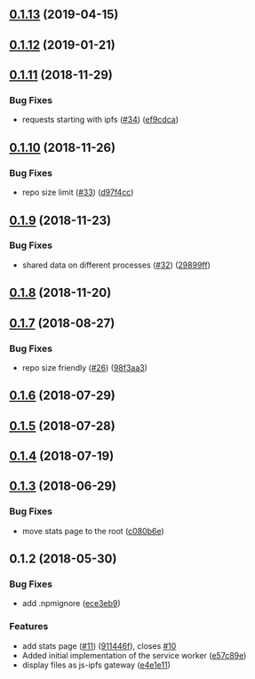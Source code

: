 <a name="0.1.13"></a>
## [0.1.13](https://github.com/ipfs-shipyard/service-worker-gateway/compare/v0.1.12...v0.1.13) (2019-04-15)



<a name="0.1.12"></a>
## [0.1.12](https://github.com/ipfs-shipyard/service-worker-gateway/compare/v0.1.11...v0.1.12) (2019-01-21)



<a name="0.1.11"></a>
## [0.1.11](https://github.com/ipfs-shipyard/service-worker-gateway/compare/v0.1.10...v0.1.11) (2018-11-29)


### Bug Fixes

* requests starting with ipfs ([#34](https://github.com/ipfs-shipyard/service-worker-gateway/issues/34)) ([ef9cdca](https://github.com/ipfs-shipyard/service-worker-gateway/commit/ef9cdca))



<a name="0.1.10"></a>
## [0.1.10](https://github.com/ipfs-shipyard/service-worker-gateway/compare/v0.1.9...v0.1.10) (2018-11-26)


### Bug Fixes

* repo size limit ([#33](https://github.com/ipfs-shipyard/service-worker-gateway/issues/33)) ([d97f4cc](https://github.com/ipfs-shipyard/service-worker-gateway/commit/d97f4cc))



<a name="0.1.9"></a>
## [0.1.9](https://github.com/ipfs-shipyard/service-worker-gateway/compare/v0.1.8...v0.1.9) (2018-11-23)


### Bug Fixes

* shared data on different processes ([#32](https://github.com/ipfs-shipyard/service-worker-gateway/issues/32)) ([29899ff](https://github.com/ipfs-shipyard/service-worker-gateway/commit/29899ff))



<a name="0.1.8"></a>
## [0.1.8](https://github.com/ipfs-shipyard/service-worker-gateway/compare/v0.1.7...v0.1.8) (2018-11-20)



<a name="0.1.7"></a>
## [0.1.7](https://github.com/ipfs-shipyard/service-worker-gateway/compare/v0.1.6...v0.1.7) (2018-08-27)


### Bug Fixes

* repo size friendly ([#26](https://github.com/ipfs-shipyard/service-worker-gateway/issues/26)) ([98f3aa3](https://github.com/ipfs-shipyard/service-worker-gateway/commit/98f3aa3))



<a name="0.1.6"></a>
## [0.1.6](https://github.com/ipfs-shipyard/service-worker-gateway/compare/v0.1.5...v0.1.6) (2018-07-29)



<a name="0.1.5"></a>
## [0.1.5](https://github.com/ipfs-shipyard/service-worker-gateway/compare/v0.1.4...v0.1.5) (2018-07-28)



<a name="0.1.4"></a>
## [0.1.4](https://github.com/ipfs-shipyard/service-worker-gateway/compare/v0.1.3...v0.1.4) (2018-07-19)



<a name="0.1.3"></a>
## [0.1.3](https://github.com/ipfs-shipyard/service-worker-gateway/compare/v0.1.2...v0.1.3) (2018-06-29)


### Bug Fixes

* move stats page to the root ([c080b6e](https://github.com/ipfs-shipyard/service-worker-gateway/commit/c080b6e))



<a name="0.1.2"></a>
## 0.1.2 (2018-05-30)


### Bug Fixes

* add .npmignore ([ece3eb9](https://github.com/ipfs-shipyard/service-worker-gateway/commit/ece3eb9))


### Features

* add stats page ([#11](https://github.com/ipfs-shipyard/service-worker-gateway/issues/11)) ([911446f](https://github.com/ipfs-shipyard/service-worker-gateway/commit/911446f)), closes [#10](https://github.com/ipfs-shipyard/service-worker-gateway/issues/10)
* Added initial implementation of the service worker ([e57c89e](https://github.com/ipfs-shipyard/service-worker-gateway/commit/e57c89e))
* display files as js-ipfs gateway ([e4e1e11](https://github.com/ipfs-shipyard/service-worker-gateway/commit/e4e1e11))




